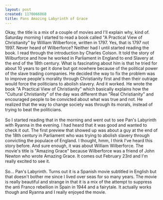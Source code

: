 ```yaml
--- 
layout: post
created: 1170066060
title: Pans Amazing Labyrinth of Grace
---
```

Okay, the title is a mix of a couple of movies and I'll explain why, kind of.  Saturday morning I started to read a book called "A Practical View of Christianity" by William Wilberforce, written in 1797.  Yes, that is 1797 not 1997.  Never heard of Wilberforce?  Neither had I until started reading the book.  I read through the introduction by Charles Colson.  It told the story of Wilburforce and how he worked in Parliament in England to end Slavery at the end of the 18th century.  What is fascinating about him is that he tried for about 10 years to get it done but got nowhere because of the political power of the slave trading companies.  He decided the way to fix the problem was to improve people's morality through Christianity first and then their outrage would force the politicians to abolish slavery.  And it worked.  He wrote the book "A Practical View of Christianity" which basically explains how the "Cultural Christianity" of the day was different than "Real Christianity" and encouraged people to be convicted about what was true and not.  He realized that the way to change society was through its morals, instead of trying to beat the politicians.<br /><br />So I started reading that in the morning and went out to see Pan's Labyrinth with Ryanna in the evening.  I had heard that it was good and wanted to check it out.  The first preview that showed up was about a guy at the end of the 18th century in Parliament who was trying to abolish slavery through convicting the populace of England.  I thought, hmm, I think I've heard this story before.  And sure enough, it was about William Wilberforce.  The movie's title is "Amazing Grace" because Wilberforce was a friend of John Newton who wrote Amazing Grace.  It comes out February 23rd and I'm really excited to see it.<br /><br />So...  Pan's Labyrinth.  Turns out it is a Spanish movie subtitled in English but that doesn't bother me since I lived over seas for so many years.  The movie is really beautiful and strange in that it is a mix of the attempt to suppress the anti Franco rebellion in Spain in 1944 and a fairytale.  It actually works though and Ryanna and I really enjoyed the movie.
